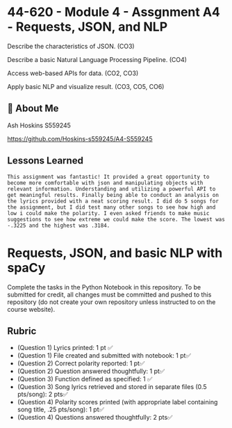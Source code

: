 
# 44-620 - Module 4 - Assgnment A4 - Requests, JSON, and NLP

Describe the characteristics of JSON. (CO3) 
 
Describe a basic Natural Language Processing Pipeline. (CO4)
 
Access web-based APIs for data. (CO2, CO3)
 
Apply basic NLP and visualize result. (CO3, CO5, CO6)


## 🚀 About Me
Ash Hoskins S559245

https://github.com/Hoskins-s559245/A4-S559245

## Lessons Learned
    This assignment was fantastic! It provided a great opportunity to become more comfortable with json and manipulating objects with relevant information. Understanding and utilizing a powerful API to get meaningful results. Finally being able to conduct an analysis on the lyrics provided with a neat scoring result. I did do 5 songs for the assignment, but I did test many other songs to see how high and low i could make the polarity. I even asked friends to make music suggestions to see how extreme we could make the score. The lowest was -.3225 and the highest was .3184.

# Requests, JSON, and basic NLP with spaCy
Complete the tasks in the Python Notebook in this repository.
To be submitted for credit, all changes must be committed and pushed to this repository (do not create your own repository unless instructed to on the course website).

## Rubric

* (Question 1) Lyrics printed: 1 pt ✅
* (Question 1) File created and submitted with notebook: 1 pt✅
* (Question 2) Correct polarity reported: 1 pt✅
* (Question 2) Question answered thoughtfully: 1 pt✅
* (Question 3) Function defined as specified: 1 ✅
* (Question 3) Song lyrics retrieved and stored in separate files (0.5 pts/song): 2 pts✅
* (Question 4) Polarity scores printed (with appropriate label containing song title, .25 pts/song): 1 pt✅
* (Question 4) Questions answered thoughtfully: 2 pts✅
